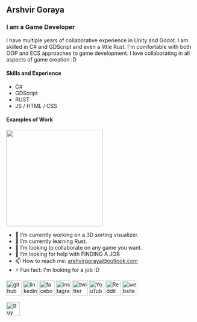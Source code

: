 ## Arshvir Goraya
### I am a Game Developer

I have multiple years of collaborative experience in Unity and Godot. I am skilled in C# and GDScript and even a little Rust. I'm comfortable with both OOP and ECS approaches to game development. I love collaborating in all aspects of game creation :D

#### Skills and Experience
* C#
* GDScript
* RUST
* JS / HTML / CSS

#### Examples of Work
<img src="" width="256" />


- 🔭 I’m currently working on a 3D sorting visualizer. 
- 🌱 I’m currently learning Rust. 
- 👯 I’m looking to collaborate on any game you want. 
- 🤔 I’m looking for help with FINDING A JOB 
- 📫 How to reach me: arshvirgoraya@outlook.com 
- ⚡ Fun fact: I'm looking for a job :D 

[<img src='https://cdn.jsdelivr.net/npm/simple-icons@3.0.1/icons/github.svg' alt='github' height='40'>](https://github.com/ArshvirGoraya)  [<img src='https://cdn.jsdelivr.net/npm/simple-icons@3.0.1/icons/linkedin.svg' alt='linkedin' height='40'>](https://www.linkedin.com/in/arshvirgoraya/)  [<img src='https://cdn.jsdelivr.net/npm/simple-icons@3.0.1/icons/facebook.svg' alt='facebook' height='40'>](https://www.facebook.com/ArshvirG)  [<img src='https://cdn.jsdelivr.net/npm/simple-icons@3.0.1/icons/instagram.svg' alt='instagram' height='40'>](https://www.instagram.com/arshvirgoraya/)  [<img src='https://cdn.jsdelivr.net/npm/simple-icons@3.0.1/icons/twitter.svg' alt='twitter' height='40'>](https://twitter.com/arshvirgoraya)  [<img src='https://cdn.jsdelivr.net/npm/simple-icons@3.0.1/icons/youtube.svg' alt='YouTube' height='40'>](https://www.youtube.com/channel/arshvirgoraya)  [<img src='https://cdn.jsdelivr.net/npm/simple-icons@3.0.1/icons/reddit.svg' alt='Reddit' height='40'>](https://www.reddit.com/user/arshvirgoraya)  [<img src='https://cdn.jsdelivr.net/npm/simple-icons@3.0.1/icons/icloud.svg' alt='website' height='40'>](https://arshvirgoraya.com)  

<a href='https://ko-fi.com/Z8Z6NP272' target='_blank'><img height='36' style='border:0px;height:36px;' src='https://storage.ko-fi.com/cdn/kofi2.png?v=3' border='0' alt='Buy Me a Coffee at ko-fi.com' /></a>



<!--
**ArshvirGoraya/ArshvirGoraya** is a ✨ _special_ ✨ repository because its `README.md` (this file) appears on your GitHub profile.

Here are some ideas to get you started:

- 🔭 I’m currently working on ...
- 🌱 I’m currently learning ...
- 👯 I’m looking to collaborate on ...
- 🤔 I’m looking for help with ...
- 💬 Ask me about ...
- 📫 How to reach me: ...
- 😄 Pronouns: ...
- ⚡ Fun fact: ...
-->
